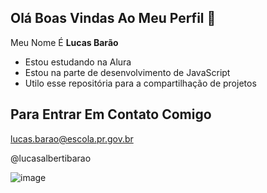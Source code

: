 ## Olá Boas Vindas Ao Meu Perfil  👋

Meu Nome É **Lucas Barão**

- Estou estudando na Alura
- Estou na parte de desenvolvimento de JavaScript
- Utilo esse repositória para a compartilhação de projetos

## Para Entrar Em Contato Comigo 

lucas.barao@escola.pr.gov.br

@lucasalbertibarao

![image](https://github.com/user-attachments/assets/3abe59a7-c9c2-4f98-9df4-13c427446dc8)
